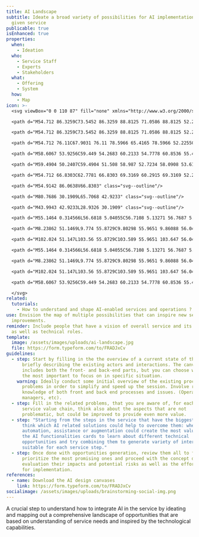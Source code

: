 ```yaml
---
title: AI Landscape
subtitle: Ideate a broad variety of possibilities for AI implementations in a
  given service
publicable: true
isEnhanced: true
properties:
  when:
    - Ideation
  who:
    - Service Staff
    - Experts
    - Stakeholders
  what:
    - Offering
    - System
  how:
    - Map
icon: >-
  <svg viewBox="0 0 110 87" fill="none" xmlns="http://www.w3.org/2000/svg">

  <path d="M54.712 86.3259C73.5452 86.3259 88.8125 71.0586 88.8125 52.2255C88.8125 33.3923 73.5452 18.125 54.712 18.125C35.8789 18.125 20.6116 33.3923 20.6116 52.2255C20.6116 71.0586 35.8789 86.3259 54.712 86.3259Z" class="svg--filled-support"/>

  <path d="M54.712 86.3259C73.5452 86.3259 88.8125 71.0586 88.8125 52.2255C88.8125 33.3923 73.5452 18.125 54.712 18.125C35.8789 18.125 20.6116 33.3923 20.6116 52.2255C20.6116 71.0586 35.8789 86.3259 54.712 86.3259Z" class="svg--outline svg--bw"/>

  <path d="M54.712 76.11C67.9031 76.11 78.5966 65.4165 78.5966 52.2255C78.5966 39.0344 67.9031 28.3409 54.712 28.3409C41.5209 28.3409 30.8275 39.0344 30.8275 52.2255C30.8275 65.4165 41.5209 76.11 54.712 76.11Z" class="svg--outline svg--filled-light"/>

  <path d="M58.6067 53.9256C59.449 54.2683 60.2133 54.7778 60.8536 55.4236C62.1059 56.6988 62.8078 58.4146 62.8084 60.202V64.2239C60.6209 65.899 57.939 66.7999 55.1839 66.7854C48.9675 66.7854 46.6382 64.2239 46.6382 64.2239V60.2469C46.6373 58.9003 47.0322 57.5831 47.774 56.4592C48.5157 55.3353 49.5714 54.4543 50.8099 53.9256H58.6067Z" class="svg--outline svg--bw"/>

  <path d="M59.4904 50.2407C59.4904 51.508 58.987 52.7234 58.0908 53.6195C57.1947 54.5157 55.9793 55.0191 54.712 55.0191C53.4447 55.0191 52.2293 54.5157 51.3332 53.6195C50.437 52.7234 49.9336 51.508 49.9336 50.2407V48.578C49.9336 47.3107 50.437 46.0953 51.3332 45.1992C52.2293 44.303 53.4447 43.7996 54.712 43.7996C55.9793 43.7996 57.1947 44.303 58.0908 45.1992C58.987 46.0953 59.4904 47.3107 59.4904 48.578V50.2407Z" class="svg--outline svg--filled-light"/>

  <path d="M54.712 66.8303C62.7781 66.8303 69.3169 60.2915 69.3169 52.2255C69.3169 44.1594 62.7781 37.6206 54.712 37.6206C46.646 37.6206 40.1072 44.1594 40.1072 52.2255C40.1072 60.2915 46.646 66.8303 54.712 66.8303Z" class="svg--outline"/>

  <path d="M54.9142 86.0638V66.8303" class="svg--outline"/>

  <path d="M80.7686 30.1909L65.7068 42.9233" class="svg--outline"/>

  <path d="M43.9943 42.9233L28.9326 30.1909" class="svg--outline"/>

  <path d="M55.1464 0.314566L56.6818 5.04055C56.7108 5.13271 56.7687 5.21308 56.8469 5.26974C56.9252 5.3264 57.0196 5.35634 57.1162 5.35511H62.0818C62.1797 5.3534 62.2756 5.38316 62.3552 5.44003C62.4349 5.49689 62.4942 5.57785 62.5244 5.67097C62.5546 5.76409 62.5541 5.86444 62.523 5.95725C62.4919 6.05006 62.4317 6.13041 62.3515 6.18647L58.337 9.09995C58.2575 9.15697 58.1981 9.23763 58.1671 9.33043C58.1362 9.42323 58.1354 9.52343 58.1647 9.61674L59.6627 14.3352C59.6948 14.4275 59.6964 14.5277 59.6674 14.621C59.6384 14.7143 59.5803 14.7958 59.5015 14.8536C59.4227 14.9114 59.3275 14.9425 59.2298 14.9422C59.1321 14.9419 59.0371 14.9103 58.9587 14.852L54.9442 11.931C54.8651 11.876 54.771 11.8464 54.6746 11.8464C54.5781 11.8464 54.4841 11.876 54.4049 11.931L50.383 14.852C50.3046 14.9103 50.2095 14.9419 50.1118 14.9422C50.0141 14.9425 49.9189 14.9114 49.8401 14.8536C49.7614 14.7958 49.7032 14.7143 49.6742 14.621C49.6452 14.5277 49.6469 14.4275 49.679 14.3352L51.2143 9.61674C51.2434 9.52411 51.2431 9.42478 51.2136 9.3323C51.1841 9.23982 51.1268 9.15868 51.0496 9.09995L47.0651 6.18647C46.9842 6.13008 46.9237 6.04904 46.8927 5.95546C46.8617 5.86187 46.8618 5.76077 46.893 5.66724C46.9241 5.57371 46.9847 5.49277 47.0657 5.43651C47.1467 5.38026 47.2436 5.35171 47.3422 5.35511H52.3003C52.3969 5.35634 52.4914 5.3264 52.5696 5.26974C52.6479 5.21308 52.7058 5.13271 52.7347 5.04055L54.2327 0.314566C54.2521 0.207572 54.3085 0.110799 54.392 0.041119C54.4755 -0.0285613 54.5808 -0.0667286 54.6895 -0.0667286C54.7983 -0.0667286 54.9036 -0.0285613 54.9871 0.041119C55.0706 0.110799 55.127 0.207572 55.1464 0.314566Z" class="svg--filled-support"/>

  <path d="M8.23862 51.1469L9.774 55.8729C9.80298 55.9651 9.86088 56.0455 9.93913 56.1021C10.0174 56.1588 10.1118 56.1887 10.2084 56.1875H15.204C15.3019 56.1858 15.3977 56.2155 15.4774 56.2724C15.5571 56.3293 15.6164 56.4102 15.6466 56.5033C15.6768 56.5965 15.6763 56.6968 15.6452 56.7896C15.614 56.8824 15.5539 56.9628 15.4736 57.0188L11.4592 59.9173C11.3797 59.9744 11.3202 60.055 11.2893 60.1478C11.2584 60.2406 11.2575 60.3408 11.2869 60.4341L12.8223 65.1601C12.8544 65.2524 12.8561 65.3525 12.8271 65.4458C12.7981 65.5391 12.7399 65.6207 12.6611 65.6785C12.5824 65.7363 12.4871 65.7674 12.3894 65.7671C12.2917 65.7668 12.1967 65.7352 12.1183 65.6769L8.10381 62.7559C8.02315 62.7012 7.92791 62.6719 7.83043 62.6719C7.73296 62.6719 7.63772 62.7012 7.55706 62.7559L3.5426 65.6844C3.46371 65.7443 3.36751 65.7769 3.26847 65.7774C3.16943 65.7778 3.07293 65.7461 2.99349 65.6869C2.91406 65.6278 2.856 65.5444 2.82806 65.4494C2.80012 65.3544 2.80381 65.2529 2.83857 65.1601L4.37395 60.4416C4.40509 60.3473 4.40516 60.2455 4.37415 60.1511C4.34315 60.0568 4.2827 59.9748 4.20169 59.9173L0.187227 57.0188C0.0995613 56.9657 0.0323289 56.8846 -0.00365462 56.7886C-0.0396381 56.6925 -0.0422807 56.5872 -0.0111574 56.4895C0.0199659 56.3918 0.0830459 56.3075 0.167935 56.25C0.252824 56.1925 0.354588 56.1652 0.456856 56.1725H5.42251C5.51911 56.1737 5.61353 56.1438 5.69178 56.0871C5.77003 56.0305 5.82793 55.9501 5.85691 55.858L7.35484 51.132C7.38657 51.039 7.44697 50.9585 7.52735 50.902C7.60773 50.8455 7.70396 50.816 7.80219 50.8176C7.90041 50.8193 7.99558 50.8521 8.074 50.9113C8.15243 50.9704 8.21006 51.053 8.23862 51.1469Z" class="svg--filled-support"/>

  <path d="M102.024 51.147L103.56 55.8729C103.589 55.9651 103.647 56.0455 103.725 56.1021C103.803 56.1588 103.897 56.1887 103.994 56.1875H108.96C109.058 56.1858 109.153 56.2155 109.233 56.2724C109.313 56.3293 109.372 56.4102 109.402 56.5034C109.433 56.5965 109.432 56.6968 109.401 56.7896C109.37 56.8824 109.31 56.9628 109.229 57.0189L105.215 59.9174C105.135 59.9744 105.076 60.055 105.045 60.1478C105.014 60.2406 105.013 60.3408 105.043 60.4341L106.578 65.1601C106.61 65.2524 106.612 65.3526 106.583 65.4459C106.554 65.5392 106.496 65.6207 106.417 65.6785C106.338 65.7363 106.243 65.7674 106.145 65.7671C106.047 65.7668 105.952 65.7352 105.874 65.6769L101.86 62.7634C101.78 62.7083 101.686 62.6788 101.59 62.6788C101.493 62.6788 101.399 62.7083 101.32 62.7634L97.2983 65.6844C97.2191 65.7352 97.1262 65.7602 97.0322 65.7562C96.9382 65.7522 96.8478 65.7193 96.7732 65.6619C96.6986 65.6045 96.6436 65.5256 96.6156 65.4358C96.5876 65.346 96.588 65.2497 96.6168 65.1601L98.1521 60.4416C98.1812 60.349 98.1809 60.2497 98.1514 60.1572C98.1219 60.0647 98.0647 59.9836 97.9874 59.9248L93.9729 57.0114C93.8909 56.9576 93.8284 56.8788 93.7946 56.7868C93.7609 56.6948 93.7576 56.5943 93.7853 56.5002C93.813 56.4062 93.8702 56.3236 93.9485 56.2645C94.0268 56.2055 94.122 56.1733 94.2201 56.1725H99.1782C99.2753 56.1719 99.3698 56.1414 99.4489 56.0851C99.528 56.0288 99.5878 55.9495 99.6201 55.858L101.118 51.132C101.143 51.0293 101.202 50.9382 101.285 50.8736C101.369 50.8089 101.472 50.7747 101.577 50.7764C101.683 50.7781 101.785 50.8158 101.866 50.8832C101.947 50.9505 102.003 51.0436 102.024 51.147Z" class="svg--filled-support"/>

  <path d="M55.1464 0.314566L56.6818 5.04055C56.7108 5.13271 56.7687 5.21308 56.8469 5.26974C56.9252 5.3264 57.0196 5.35634 57.1162 5.35511H62.0818C62.1797 5.3534 62.2756 5.38316 62.3552 5.44003C62.4349 5.49689 62.4942 5.57785 62.5244 5.67097C62.5546 5.76409 62.5541 5.86444 62.523 5.95725C62.4919 6.05006 62.4317 6.13041 62.3515 6.18647L58.337 9.09995C58.2575 9.15697 58.1981 9.23763 58.1671 9.33043C58.1362 9.42323 58.1354 9.52343 58.1647 9.61674L59.6627 14.3352C59.6948 14.4275 59.6964 14.5277 59.6674 14.621C59.6384 14.7143 59.5803 14.7958 59.5015 14.8536C59.4227 14.9114 59.3275 14.9425 59.2298 14.9422C59.1321 14.9419 59.0371 14.9103 58.9587 14.852L54.9442 11.931C54.8651 11.876 54.771 11.8464 54.6746 11.8464C54.5781 11.8464 54.4841 11.876 54.4049 11.931L50.383 14.852C50.3046 14.9103 50.2095 14.9419 50.1118 14.9422C50.0141 14.9425 49.9189 14.9114 49.8401 14.8536C49.7614 14.7958 49.7032 14.7143 49.6742 14.621C49.6452 14.5277 49.6469 14.4275 49.679 14.3352L51.2143 9.61674C51.2434 9.52411 51.2431 9.42478 51.2136 9.3323C51.1841 9.23982 51.1268 9.15868 51.0496 9.09995L47.0651 6.18647C46.9842 6.13008 46.9237 6.04904 46.8927 5.95546C46.8617 5.86187 46.8618 5.76077 46.893 5.66724C46.9241 5.57371 46.9847 5.49277 47.0657 5.43651C47.1467 5.38026 47.2436 5.35171 47.3422 5.35511H52.3003C52.3969 5.35634 52.4914 5.3264 52.5696 5.26974C52.6479 5.21308 52.7058 5.13271 52.7347 5.04055L54.2327 0.314566C54.2521 0.207572 54.3085 0.110799 54.392 0.041119C54.4755 -0.0285613 54.5808 -0.0667286 54.6895 -0.0667286C54.7983 -0.0667286 54.9036 -0.0285613 54.9871 0.041119C55.0706 0.110799 55.127 0.207572 55.1464 0.314566Z" class="svg--outline svg--bw"/>

  <path d="M8.23862 51.1469L9.774 55.8729C9.80298 55.9651 9.86088 56.0455 9.93913 56.1021C10.0174 56.1588 10.1118 56.1887 10.2084 56.1875H15.204C15.3019 56.1858 15.3977 56.2155 15.4774 56.2724C15.5571 56.3293 15.6164 56.4102 15.6466 56.5033C15.6768 56.5965 15.6763 56.6968 15.6452 56.7896C15.614 56.8824 15.5539 56.9628 15.4736 57.0188L11.4592 59.9173C11.3797 59.9744 11.3202 60.055 11.2893 60.1478C11.2584 60.2406 11.2575 60.3408 11.2869 60.4341L12.8223 65.1601C12.8544 65.2524 12.8561 65.3525 12.8271 65.4458C12.7981 65.5391 12.7399 65.6207 12.6611 65.6785C12.5824 65.7363 12.4871 65.7674 12.3894 65.7671C12.2917 65.7668 12.1967 65.7352 12.1183 65.6769L8.10381 62.7559C8.02315 62.7012 7.92791 62.6719 7.83043 62.6719C7.73296 62.6719 7.63772 62.7012 7.55706 62.7559L3.5426 65.6844C3.46371 65.7443 3.36751 65.7769 3.26847 65.7774C3.16943 65.7778 3.07293 65.7461 2.99349 65.6869C2.91406 65.6278 2.856 65.5444 2.82806 65.4494C2.80012 65.3544 2.80381 65.2529 2.83857 65.1601L4.37395 60.4416C4.40509 60.3473 4.40516 60.2455 4.37415 60.1511C4.34315 60.0568 4.2827 59.9748 4.20169 59.9173L0.187227 57.0188C0.0995613 56.9657 0.0323289 56.8846 -0.00365462 56.7886C-0.0396381 56.6925 -0.0422807 56.5872 -0.0111574 56.4895C0.0199659 56.3918 0.0830459 56.3075 0.167935 56.25C0.252824 56.1925 0.354588 56.1652 0.456856 56.1725H5.42251C5.51911 56.1737 5.61353 56.1438 5.69178 56.0871C5.77003 56.0305 5.82793 55.9501 5.85691 55.858L7.35484 51.132C7.38657 51.039 7.44697 50.9585 7.52735 50.902C7.60773 50.8455 7.70396 50.816 7.80219 50.8176C7.90041 50.8193 7.99558 50.8521 8.074 50.9113C8.15243 50.9704 8.21006 51.053 8.23862 51.1469Z" class="svg--outline svg--bw"/>

  <path d="M102.024 51.147L103.56 55.8729C103.589 55.9651 103.647 56.0455 103.725 56.1021C103.803 56.1588 103.897 56.1887 103.994 56.1875H108.96C109.058 56.1858 109.153 56.2155 109.233 56.2724C109.313 56.3293 109.372 56.4102 109.402 56.5034C109.433 56.5965 109.432 56.6968 109.401 56.7896C109.37 56.8824 109.31 56.9628 109.229 57.0189L105.215 59.9174C105.135 59.9744 105.076 60.055 105.045 60.1478C105.014 60.2406 105.013 60.3408 105.043 60.4341L106.578 65.1601C106.61 65.2524 106.612 65.3526 106.583 65.4459C106.554 65.5392 106.496 65.6207 106.417 65.6785C106.338 65.7363 106.243 65.7674 106.145 65.7671C106.047 65.7668 105.952 65.7352 105.874 65.6769L101.86 62.7634C101.78 62.7083 101.686 62.6788 101.59 62.6788C101.493 62.6788 101.399 62.7083 101.32 62.7634L97.2983 65.6844C97.2191 65.7352 97.1262 65.7602 97.0322 65.7562C96.9382 65.7522 96.8478 65.7193 96.7732 65.6619C96.6986 65.6045 96.6436 65.5256 96.6156 65.4358C96.5876 65.346 96.588 65.2497 96.6168 65.1601L98.1521 60.4416C98.1812 60.349 98.1809 60.2497 98.1514 60.1572C98.1219 60.0647 98.0647 59.9836 97.9874 59.9248L93.9729 57.0114C93.8909 56.9576 93.8284 56.8788 93.7946 56.7868C93.7609 56.6948 93.7576 56.5943 93.7853 56.5002C93.813 56.4062 93.8702 56.3236 93.9485 56.2645C94.0268 56.2055 94.122 56.1733 94.2201 56.1725H99.1782C99.2753 56.1719 99.3698 56.1414 99.4489 56.0851C99.528 56.0288 99.5878 55.9495 99.6201 55.858L101.118 51.132C101.143 51.0293 101.202 50.9382 101.285 50.8736C101.369 50.8089 101.472 50.7747 101.577 50.7764C101.683 50.7781 101.785 50.8158 101.866 50.8832C101.947 50.9505 102.003 51.0436 102.024 51.147Z" class="svg--outline svg--bw"/>

  <path d="M58.6067 53.9256C59.449 54.2683 60.2133 54.7778 60.8536 55.4236C62.1059 56.6988 62.8078 58.4146 62.8084 60.202V64.2239C60.6209 65.899 57.939 66.7999 55.1839 66.7854C48.9675 66.7854 46.6382 64.2239 46.6382 64.2239V60.2469C46.6373 58.9003 47.0322 57.5831 47.774 56.4592C48.5157 55.3353 49.5714 54.4543 50.8099 53.9256H58.6067Z" class="svg--outline svg--filled-support"/>

  </svg>
related:
  tutorials:
    - How to understand and shape AI-enabled services and operations ?
use: Envision the map of multiple possibilities that can inspire new service
  improvements.
reminder: Include people that have a vision of overall service and its problems
  as well as technical roles.
template:
  image: /assets/images/uploads/ai-landscape.jpg
  file: https://form.typeform.com/to/FRADJxCv
guidelines:
  - step: Start by filling in the the overview of a current state of the service,
      briefly describing the existing actors and interactions. The canvas
      includes both the front- and back-end parts, but you can choose which is
      the most important to focus on in specific situation.
    warning: Ideally conduct some initial overview of the existing process and its
      problems in order to simplify and speed up the session. Involve roles with
      knowledge of both front and back end processes and issues. (Operational
      managers, etc).
  - step: Fill in the related problems, that you are aware of, for each phase of the
      service value chain, think also about the aspects that are not
      problematic, but could be improved to provide even more value.
  - step: "Starting from the steps in the service that have the biggest problems,
      think which AI related solutions could help to overcome them: where
      automation, assistance or augmentation could create the most value. Use
      the AI functionalities cards to learn about different technical
      opportunities and try combining them to generate variety of interventions
      suitable for each service step."
  - step: Once done with opportunities generation, review them all to filter and
      prioritize the most promising ones and proceed with the concept definition
      evaluation their impacts and potential risks as well as the effort needed
      for implementation.
references:
  - name: Download the AI design canvases
    link: https://form.typeform.com/to/FRADJxCv
socialimage: /assets/images/uploads/brainstorming-social-img.png
---
```

A crucial step to understand how to integrate AI in the service by ideating and mapping out a comprehensive landscape of opportunities that are based on understanding of service needs and inspired by the technological capabilities.